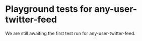 # Playground tests for any-user-twitter-feed
We are still awaiting the first test run for any-user-twitter-feed.
